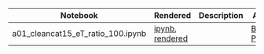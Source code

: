
|  Notebook | Rendered   | Description  |  Author |
|---|---|---|---|
| a01_cleancat15_eT_ratio_100.ipynb  | [ipynb](https://github.com/bpRsh/2019_shear_analysis_after_dmstack/blob/master/Jan_2020/a04_jan16/a01_cleancat15_eT_ratio_100.ipynb), [rendered](https://nbviewer.jupyter.org/github/bpRsh/2019_shear_analysis_after_dmstack/blob/master/Jan_2020/a04_jan16/a01_cleancat15_eT_ratio_100.ipynb)  |   | [Bhishan Poudel](https://bhishanpdl.github.io/)  |



